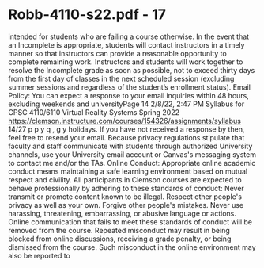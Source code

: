 # Robb-4110-s22.pdf - 17

intended for students who are failing a course otherwise. In the event that an Incomplete is
appropriate, students will contact instructors in a timely manner so that instructors can provide a
reasonable opportunity to complete remaining work. Instructors and students will work together to
resolve the Incomplete grade as soon as possible, not to exceed thirty days from the first day of
classes in the next scheduled session (excluding summer sessions and regardless of the student’s
enrollment status).
Email Policy:
You can expect a response to your email inquiries within 48 hours, excluding weekends and universityPage 14
2/8/22, 2:47 PM Syllabus for CPSC 4110/6110 Virtual Reality Systems Spring 2022
https://clemson.instructure.com/courses/154326/assignments/syllabus 14/27
p p y q , g y
holidays. If you have not received a response by then, feel free to resend your email.
Because privacy regulations stipulate that faculty and staff communicate with students through
authorized University channels, use your University email account or Canvas's messaging system to
contact me and/or the TAs.
Online Conduct:
Appropriate online academic conduct means maintaining a safe learning environment based on mutual
respect and civility. All participants in Clemson courses are expected to behave professionally by
adhering to these standards of conduct:
Never transmit or promote content known to be illegal.
Respect other people's privacy as well as your own.
Forgive other people's mistakes.
Never use harassing, threatening, embarrassing, or abusive language or actions.
Online communication that fails to meet these standards of conduct will be removed from the course.
Repeated misconduct may result in being blocked from online discussions, receiving a grade penalty, or
being dismissed from the course. Such misconduct in the online environment may also be reported to
